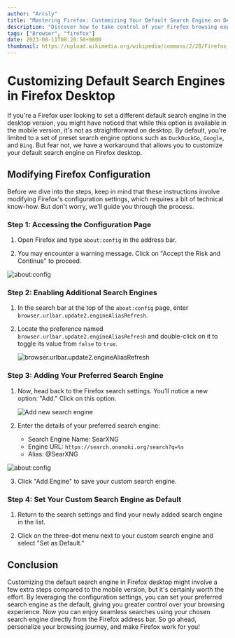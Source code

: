 ```yaml
---
author: "Arcsly"
title: "Mastering Firefox: Customizing Your Default Search Engine on Desktop"
description: "Discover how to take control of your Firefox browsing experience by customizing your default search engine on the desktop version with this comprehensive guide."
tags: ["Browser", "firefox"]
date: 2023-08-11T08:20:50+0800
thumbnail: https://upload.wikimedia.org/wikipedia/commons/2/28/Firefox_logo%2C_2017.svg
---
```


# Customizing Default Search Engines in Firefox Desktop

If you're a Firefox user looking to set a different default search engine in the desktop version, you might have noticed that while this option is available in the mobile version, it's not as straightforward on desktop. By default, you're limited to a set of preset search engine options such as `DuckDuckGo`, `Google`, and `Bing`. But fear not, we have a workaround that allows you to customize your default search engine on Firefox desktop.

## Modifying Firefox Configuration

Before we dive into the steps, keep in mind that these instructions involve modifying Firefox's configuration settings, which requires a bit of technical know-how. But don't worry, we'll guide you through the process.

### Step 1: Accessing the Configuration Page

1. Open Firefox and type `about:config` in the address bar.

2. You may encounter a warning message. Click on "Accept the Risk and Continue" to proceed.

![about:config](/blog/browser/custom-searchengine/about-config.png)

### Step 2: Enabling Additional Search Engines

1. In the search bar at the top of the `about:config` page, enter `browser.urlbar.update2.engineAliasRefresh`.

2. Locate the preference named `browser.urlbar.update2.engineAliasRefresh` and double-click on it to toggle its value from `false` to `true`.

   ![browser.urlbar.update2.engineAliasRefresh](/blog/browser/custom-searchengine/browser.urlbar.update2.engineAliasRefresh.png)

### Step 3: Adding Your Preferred Search Engine

1. Now, head back to the Firefox search settings. You'll notice a new option: "Add." Click on this option.

   ![Add new search engine](/blog/browser/custom-searchengine/Add.png)

2. Enter the details of your preferred search engine:

   - Search Engine Name: SearXNG
   - Engine URL: `https://search.ononoki.org/search?q=%s`
   - Alias: @SearXNG

![about:config](/blog/browser/custom-searchengine/added.png)

3. Click "Add Engine" to save your custom search engine.

### Step 4: Set Your Custom Search Engine as Default

1. Return to the search settings and find your newly added search engine in the list.

2. Click on the three-dot menu next to your custom search engine and select "Set as Default."

## Conclusion

Customizing the default search engine in Firefox desktop might involve a few extra steps compared to the mobile version, but it's certainly worth the effort. By leveraging the configuration settings, you can set your preferred search engine as the default, giving you greater control over your browsing experience. Now you can enjoy seamless searches using your chosen search engine directly from the Firefox address bar. So go ahead, personalize your browsing journey, and make Firefox work for you!
